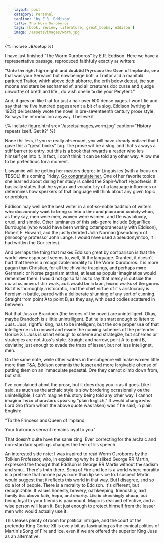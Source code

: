 ```yaml
---
    layout: post
    category: Personal 
    tagline: "by E.R. Eddison"
    title: The Worm Ouroboros
    tags: [book, review, literature, great_books, eddison ]
    image: /assets/images/worm.jpg
---
```

{% include JB/setup %}

I have just finished "The Worm Ouroboros" by E.R. Eddison. Here we have a representative passage, reproduced faithfully exactly as written: 

"Unto the right high mighti and doubtid Prynsace the Quen of Implande, one that was your Servaunt but now beinge both a Traitor and a manifald parjured Traitor, which above doth abhorre, the erth below detest, the sun moone and stars be eschamed of, and all creatures doo curse and ajudge unworthy of breth and life , do wish onelie to die your Penytent."


<!-- more -->


And, it goes on like that for just a hair over 500 dense pages. I won't lie and say that the five hundred pages aren't a bit of a slog. Eddison (writing in 1922) deliberately wrote the novel in pre-seventeenth century prose style. So says the introduction anyway. I believe it. 

{% include figure.html src="/assets/images/worm.jpg" caption="History repeats itself. Get it?"  %}


None the less, if you're really observant, you will have already noticed that I gave this a "great books" tag. The prose will be a slog, and that's always a stiff barrier to entry, but this is a book that rewards a reader who lets himself get into it. In fact, I don't think it can be told any other way. Allow me to be pretentious for a moment.

Liswamire will be getting her masters degree in Linguistics (with a focus on TESOL) this coming Friday. [Go congratulate her.](http://amberrollins.com) One of her favorite topics she learned about during her study is called the Sapir-Whorf Hypothesis. It basically states that the syntax and vocabulary of a language influences or determines how speakers of that language will think about any given topic or problem. 

Eddison may well be the best writer in a not-so-noble tradition of writers who desperately want to bring us into a time and place and society when, as they say, men were men, women were women, and life was bloody, cruel, and simple. Other luminaries of this sub-genre include Edgar Rice Burroughs (who would have been writing cotemporaneously with Eddison), Robert E. Howard, and the justly derided John Norman (pseudonym of philosophy professor John Lange. I would have used a pseudonym too, if I had written the Gor series). 

And perhaps the thing that makes Eddison great by comparison is that the world-view espoused seems to, well, fit the language. Granted, it doesn't hurt that there is a recognizable morality to The Worm Ouroboros. It is more pagan than Christian, for all the chivalric trappings, and perhaps more Germanic or Norse paganism at that, at least as popular imagination would remember them. I would not go so far as to say that mercy is outside the moral scheme of this work, as it would be in later, lesser works of the genre. But it is thoroughly aristocratic, and the chief virtue of it's aristocracy is heroism in battle, paired with a deliberate shunning of any sort of cunning. Straight from point A to point B, as they say, with dead bodies scattered in between. 

Not that Juss or Brandoch (the heroes of the novel) are unintelligent. Okay, maybe Brandoch is a little unintelligent. But he is smart enough to listen to Juss. Juss, rightful king, has to be intelligent, but the sole proper use of that intelligence is to unravel and evade the cunning schemes of the pretender, Gorice XII. Juss is smart enough to scheme and strategize, but schemes or strategies are not Juss's style. Straight and narrow, point A to point B, deviating just enough to evade the traps of lesser, but not less intellignet, men. 

On the same note, while other writers in the subgenre will make women little more than T&A, Eddison commits the lesser and more forgivable offense of putting them on an immaculate pedastal. One they cannot climb down from, but still.  

I've complained about the prose, but it does drag you in as it goes. Like I said, as much as the archaic style is slow bordering occasionally on the unintelligible, I can't imagine this story being told any other way. I cannot imagine these characters speaking "plain English." It would change who Lord Gro (from whom the above quote was taken) was if he said, in plain English:

"To the Princess and Queen of Impland,

Your traitorous servant remains loyal to you." 

That doesn't quite have the same zing. Even correcting for the archaic and non-standard spellings changes the feel of his speech. 

An interested side note: I was inspired to read Worm Ouroboros by the Tolkien Professor, who, in explaining why he disliked George RR Martin, expressed the thought that Eddison is George RR Martin without the sadism and smut. There's truth there. Song of Fire and Ice is a world where morality is a pretense that no one pays more than lip service to. I suspect Martin would suggest that it reflects this world in that way. But I disagree, and so do a lot of people. There is a morality to Eddison. It's different, but recognizable. It values honesty, bravery, oathkeeping, friendship, and family ties above faith, hope, and charity. Life is shockingly cheap, but being loyal to your friends is paramount. Magic is real and effective, and a wise person will learn it. But just enough to protect himself from the lesser men who would actually use it.

This leaves plenty of room for political intrigue, and the court of the pretender King Gorice XII is every bit as fascinating as the cynical politics of Martin's Song of Fire and Ice, even if we are offered the superior King Juss as an alternative. 






